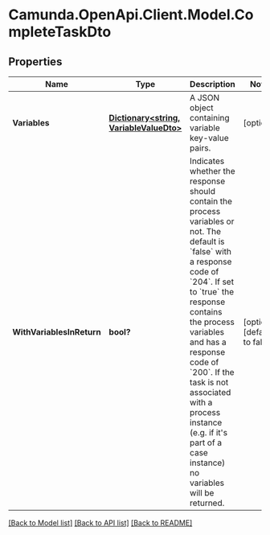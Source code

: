# Camunda.OpenApi.Client.Model.CompleteTaskDto
## Properties

Name | Type | Description | Notes
------------ | ------------- | ------------- | -------------
**Variables** | [**Dictionary&lt;string, VariableValueDto&gt;**](VariableValueDto.md) | A JSON object containing variable key-value pairs. | [optional] 
**WithVariablesInReturn** | **bool?** | Indicates whether the response should contain the process variables or not. The default is &#x60;false&#x60; with a response code of &#x60;204&#x60;. If set to &#x60;true&#x60; the response contains the process variables and has a response code of &#x60;200&#x60;. If the task is not associated with a process instance (e.g. if it&#39;s part of a case instance) no variables will be returned. | [optional] [default to false]

[[Back to Model list]](../README.md#documentation-for-models) [[Back to API list]](../README.md#documentation-for-api-endpoints) [[Back to README]](../README.md)

